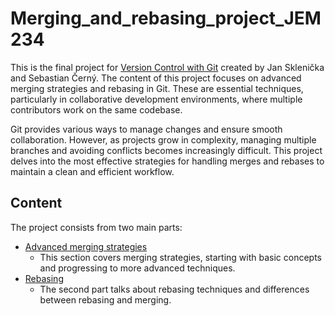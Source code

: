 # Merging_and_rebasing_project_JEM234
This is the final project for [Version Control with Git](https://is.cuni.cz/studium/predmety/index.php?id=d4fc1a28757fa7cb0535480204a94045&tid=&do=predmet&kod=JEM234&skr=2024) created by Jan Sklenička and Sebastian Černý. The content of this project focuses on advanced merging strategies and rebasing in Git. These are essential techniques, particularly in collaborative development environments, where multiple contributors work on the same codebase.

Git provides various ways to manage changes and ensure smooth collaboration. However, as projects grow in complexity, managing multiple branches and avoiding conflicts becomes increasingly difficult. This project delves into the most effective strategies for handling merges and rebases to maintain a clean and efficient workflow.

## Content
The project consists from two main parts:
* [Advanced merging strategies](./Advanced_merging_strategies.md)
  * This section covers merging strategies, starting with basic concepts and progressing to more advanced techniques.
* [Rebasing](./rebasing.md)
  * The second part talks about rebasing techniques and differences between rebasing and merging.



